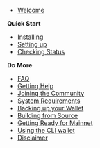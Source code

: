 - [Welcome](main.md)

**Quick Start**
- [Installing](guide/install.md)
- [Setting up](guide/setup.md)
- [Checking Status](guide/status.md)

**Do More**
- [FAQ](faq.md)
- [Getting Help](help.md)
- [Joining the Community](comm.md)
- [System Requirements](requirements.md)
- [Backing up your Wallet](backup.md)
- [Building from Source](build.md)
- [Getting Ready for Mainnet](mainnet.md)
- [Using the CLI wallet](cli_wallet.md)
- [Disclaimer](disclaimer.md)
